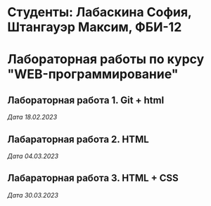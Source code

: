 # Студенты: Лабаскина София, Штангауэр Максим, ФБИ-12

# Лабораторная работы по курсу "WEB-программирование"

## Лабораторная работа 1. Git + html

*Дата 18.02.2023*


## Лабараторная работа 2. HTML

*Дата 04.03.2023*

## Лабараторная работа 3. HTML + CSS

*Дата 30.03.2023*